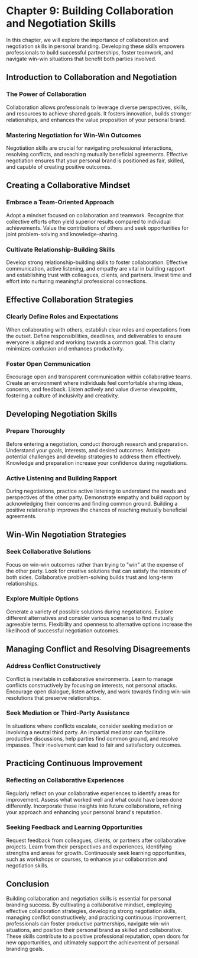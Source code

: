 Chapter 9: Building Collaboration and Negotiation Skills
========================================================

In this chapter, we will explore the importance of collaboration and negotiation skills in personal branding. Developing these skills empowers professionals to build successful partnerships, foster teamwork, and navigate win-win situations that benefit both parties involved.

Introduction to Collaboration and Negotiation
---------------------------------------------

### The Power of Collaboration

Collaboration allows professionals to leverage diverse perspectives, skills, and resources to achieve shared goals. It fosters innovation, builds stronger relationships, and enhances the value proposition of your personal brand.

### Mastering Negotiation for Win-Win Outcomes

Negotiation skills are crucial for navigating professional interactions, resolving conflicts, and reaching mutually beneficial agreements. Effective negotiation ensures that your personal brand is positioned as fair, skilled, and capable of creating positive outcomes.

Creating a Collaborative Mindset
--------------------------------

### Embrace a Team-Oriented Approach

Adopt a mindset focused on collaboration and teamwork. Recognize that collective efforts often yield superior results compared to individual achievements. Value the contributions of others and seek opportunities for joint problem-solving and knowledge-sharing.

### Cultivate Relationship-Building Skills

Develop strong relationship-building skills to foster collaboration. Effective communication, active listening, and empathy are vital in building rapport and establishing trust with colleagues, clients, and partners. Invest time and effort into nurturing meaningful professional connections.

Effective Collaboration Strategies
----------------------------------

### Clearly Define Roles and Expectations

When collaborating with others, establish clear roles and expectations from the outset. Define responsibilities, deadlines, and deliverables to ensure everyone is aligned and working towards a common goal. This clarity minimizes confusion and enhances productivity.

### Foster Open Communication

Encourage open and transparent communication within collaborative teams. Create an environment where individuals feel comfortable sharing ideas, concerns, and feedback. Listen actively and value diverse viewpoints, fostering a culture of inclusivity and creativity.

Developing Negotiation Skills
-----------------------------

### Prepare Thoroughly

Before entering a negotiation, conduct thorough research and preparation. Understand your goals, interests, and desired outcomes. Anticipate potential challenges and develop strategies to address them effectively. Knowledge and preparation increase your confidence during negotiations.

### Active Listening and Building Rapport

During negotiations, practice active listening to understand the needs and perspectives of the other party. Demonstrate empathy and build rapport by acknowledging their concerns and finding common ground. Building a positive relationship improves the chances of reaching mutually beneficial agreements.

Win-Win Negotiation Strategies
------------------------------

### Seek Collaborative Solutions

Focus on win-win outcomes rather than trying to "win" at the expense of the other party. Look for creative solutions that can satisfy the interests of both sides. Collaborative problem-solving builds trust and long-term relationships.

### Explore Multiple Options

Generate a variety of possible solutions during negotiations. Explore different alternatives and consider various scenarios to find mutually agreeable terms. Flexibility and openness to alternative options increase the likelihood of successful negotiation outcomes.

Managing Conflict and Resolving Disagreements
---------------------------------------------

### Address Conflict Constructively

Conflict is inevitable in collaborative environments. Learn to manage conflicts constructively by focusing on interests, not personal attacks. Encourage open dialogue, listen actively, and work towards finding win-win resolutions that preserve relationships.

### Seek Mediation or Third-Party Assistance

In situations where conflicts escalate, consider seeking mediation or involving a neutral third party. An impartial mediator can facilitate productive discussions, help parties find common ground, and resolve impasses. Their involvement can lead to fair and satisfactory outcomes.

Practicing Continuous Improvement
---------------------------------

### Reflecting on Collaborative Experiences

Regularly reflect on your collaborative experiences to identify areas for improvement. Assess what worked well and what could have been done differently. Incorporate these insights into future collaborations, refining your approach and enhancing your personal brand's reputation.

### Seeking Feedback and Learning Opportunities

Request feedback from colleagues, clients, or partners after collaborative projects. Learn from their perspectives and experiences, identifying strengths and areas for growth. Continuously seek learning opportunities, such as workshops or courses, to enhance your collaboration and negotiation skills.

Conclusion
----------

Building collaboration and negotiation skills is essential for personal branding success. By cultivating a collaborative mindset, employing effective collaboration strategies, developing strong negotiation skills, managing conflict constructively, and practicing continuous improvement, professionals can foster productive partnerships, navigate win-win situations, and position their personal brand as skilled and collaborative. These skills contribute to a positive professional reputation, open doors for new opportunities, and ultimately support the achievement of personal branding goals.
